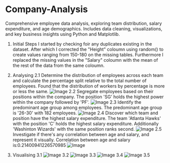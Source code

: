 # Company-Analysis
Comprehensive employee data analysis, exploring team distribution, salary expenditure, and age demographics. Includes data cleaning, visualizations, and key business insights using Python and Matplotlib.

1. Initial Steps
 I started by checking foir any duplicates existing in the dataset.
 After which I corrected the "Height" coloumn using random() to create values ranging from 150-180 on the missing tables.
 Furthermore I replaced the missing values in the "Salary" coloumn with the mean of the rest of the data from the same coloumn.

2. Analysing
   2.1
    Determine the distribution of employees across each team and calculate the percentage split relative to the total number of employees.
    Found that the distribution of workers by percentage is more or less the same.
    ![Image](https://github.com/user-attachments/assets/b79f5e7b-8207-434f-89b9-78081ac80d5a)
   2.2
    Segregate employees based on their positions within the company.
    The position 'SG' holds the highest power within the company followed by 'PF'.
    ![Image](https://github.com/user-attachments/assets/69fb91c1-ce6c-4613-9722-51d4430c8774)
   2.3
    Identify the predominant age group among employees.
    The predominant age group is '26-30' with 182 employees.
    ![Image](https://github.com/user-attachments/assets/baa0ebf8-91af-42ca-b69e-0cf50e0a16f0)
   2.4
    Discover which team and position have the highest salary expenditure.
    The team 'Atlanta Hawks' with the position 'C' holds the highest salary expenditure. 
    Additionally 'Washinton Wizards' with the same position ranks second.
    ![Image](https://github.com/user-attachments/assets/45a1732f-8944-46ae-955e-3b2b01fe87e6)
   2.5
    Investigate if there's any correlation between age and salary, and represent it 
    visually.
    Correlation between age and salary is:0.21400941226570985 
    ![Image](https://github.com/user-attachments/assets/b599d840-b51e-4afa-bab2-f532b4145027)
4. Visualising
   3.1
    ![Image](https://github.com/user-attachments/assets/3eabccc5-8a61-425d-baaf-968a5e645414)
   3.2
    ![Image](https://github.com/user-attachments/assets/5b6dda3d-184d-4bb3-9ea0-90e2dec0cf0b)
   3.3
    ![Image](https://github.com/user-attachments/assets/ba4e242b-54de-47a4-a130-2172e4fb0495)
   3.4
    ![Image](https://github.com/user-attachments/assets/1bb4acd7-aa26-438b-8646-4de91c29f6cb)
   3.5 
 
